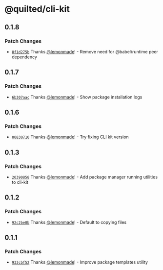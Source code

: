 # @quilted/cli-kit

## 0.1.8

### Patch Changes

- [`8f1d275b`](https://github.com/lemonmade/quilt/commit/8f1d275b6de0abbc6f61bcd5401555f6480eb474) Thanks [@lemonmade](https://github.com/lemonmade)! - Remove need for @babel/runtime peer dependency

## 0.1.7

### Patch Changes

- [`6b307aac`](https://github.com/lemonmade/quilt/commit/6b307aac84423e17286ecc8ace2170673919e6d8) Thanks [@lemonmade](https://github.com/lemonmade)! - Show package installation logs

## 0.1.6

### Patch Changes

- [`00830710`](https://github.com/lemonmade/quilt/commit/00830710c2369087457ba4e877ed767946f34c04) Thanks [@lemonmade](https://github.com/lemonmade)! - Try fixing CLI kit version

## 0.1.3

### Patch Changes

- [`20390858`](https://github.com/lemonmade/quilt/commit/2039085884e75951ff020f63a4fcc94f6d06d135) Thanks [@lemonmade](https://github.com/lemonmade)! - Add package manager running utilities to cli-kit

## 0.1.2

### Patch Changes

- [`92c2be0b`](https://github.com/lemonmade/quilt/commit/92c2be0b730ab7e31554526ec54d1eb809678162) Thanks [@lemonmade](https://github.com/lemonmade)! - Default to copying files

## 0.1.1

### Patch Changes

- [`933cbf52`](https://github.com/lemonmade/quilt/commit/933cbf52e248ccd47e9d57a50141fb888e51cbf0) Thanks [@lemonmade](https://github.com/lemonmade)! - Improve package templates utility
